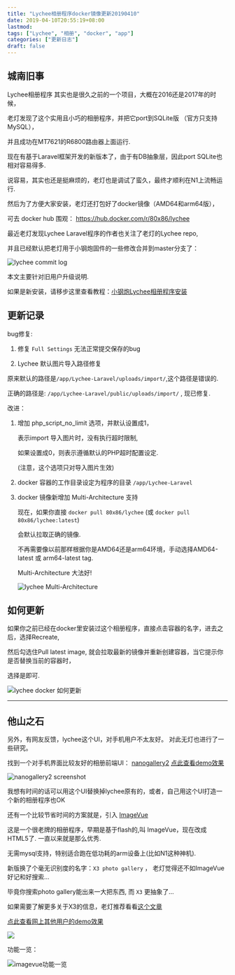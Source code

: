 ```yaml
---
title: "Lychee相册程序docker镜像更新20190410"
date: 2019-04-10T20:55:19+08:00
lastmod: 
tags: ["Lychee", "相册", "docker", "app"]
categories: ["更新日志"]
draft: false
---
```


## 城南旧事

Lychee相册程序 其实也是很久之前的一个项目，大概在2016还是2017年的时候，

老灯发现了这个实用且小巧的相册程序，并把它port到SQLite版 （官方只支持MySQL），

并且成功在MT7621的R6800路由器上面运行.

现在有基于Laravel框架开发的新版本了，由于有DB抽象层，因此port SQLite也相对容易得多.

说容易，其实也还是挺麻烦的，老灯也是调试了蛮久，最终才顺利在N1上流畅运行. 

然后为了方便大家安装，老灯还打包好了docker镜像（AMD64和arm64版），

可去 docker hub 围观： https://hub.docker.com/r/80x86/lychee

最近老灯发现Lychee Laravel程序的作者也关注了老灯的Lychee repo,

并且已经默认把老灯用于小钢炮固件的一些修改合并到master分支了：

![lychee commit log](2019-04-10.22-58-19-lychee-commit-log.png)

本文主要针对旧用户升级说明.

如果是新安装，请移步这里查看教程：[小钢炮Lychee相册程序安装](https://dwz.cn/QcF1ZMFw)

## 更新记录

bug修复:

1. 修复 `Full Settings` 无法正常提交保存的bug

2. Lychee 默认图片导入路径修复

原来默认的路径是`/app/Lychee-Laravel/uploads/import/`,这个路径是错误的.

正确的路径是: `/app/Lychee-Laravel/public/uploads/import/` , 现已修复.

改进：

1. 增加 php_script_no_limit 选项，并默认设置成1，

    表示import 导入图片时，没有执行超时限制,

    如果设置成0，则表示遵循默认的PHP超时配置设定.

    (注意，这个选项只对导入图片生效)


2. docker 容器的工作目录设定为程序的目录 `/app/Lychee-Laravel`

3. docker 镜像新增加 Multi-Architecture 支持

    现在，如果你直接 `docker pull 80x86/lychee` (或  `docker pull 80x86/lychee:latest`) 

    会默认拉取正确的镜像. 

    不再需要像以前那样根据你是AMD64还是arm64环境，手动选择AMD64-latest 或 arm64-latest tag.

    Multi-Architecture 大法好!

    ![lychee Multi-Architecture](2019-04-11_00-01-multi-arch.png)


## 如何更新

如果你之前已经在docker里安装过这个相册程序，直接点击容器的名字，进去之后，选择Recreate, 

然后勾选住Pull latest image, 就会拉取最新的镜像并重新创建容器，当它提示你是否替换当前的容器时，

选择是即可.

![lychee docker 如何更新](2019-04-10_23-18-lychee-docker-container-update.png)

------------------------------------------------------------------------

## 他山之石

另外，有网友反馈，lychee这个UI，对手机用户不太友好。
对此无灯也进行了一些研究。

找到一个对手机界面比较友好的相册前端UI： [nanogallery2](https://nanogallery2.nanostudio.org/)
[点此查看demo效果](http://nanogallery.brisbois.fr/)

![nanogallery2 screenshot](https://nanogallery2.nanostudio.org/img/screenshot_builder.jpg)


我想有时间的话可以用这个UI替换掉lychee原有的，或者，自己用这个UI打造一个新的相册程序也OK

还有一个比较节省时间的方案就是，引入 [ImageVue](https://www.photo.gallery/)

这是一个很老牌的相册程序，早期是基于flash的,叫 ImageVue，现在改成HTML5了. 一直以来就是那么优秀. 

无需mysql支持，特别适合跑在低功耗的arm设备上(比如N1这种神机).

新版换了个毫无识别度的名字：`X3 photo gallery` ， 老灯觉得还不如ImageVue好记和好搜索...

毕竟你搜索photo gallery能出来一大把东西, 而 `X3` 更抽象了...

如果需要了解更多关于X3的信息，老灯推荐看看[这个文章](https://yorkchou.com/iamgevue.html)

[点此查看网上其他用户的demo效果](https://gallery.yorkchou.com/)


![](2019-04-10.23-05-37-imagevue.png)

功能一览：

![imagevue功能一览](2019-04-10.23-06-06-imagevue-feature.png)